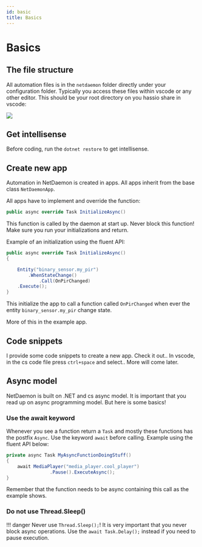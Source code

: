 ```yaml
---
id: basic
title: Basics
---
```

# Basics

## The file structure

All automation files is in the `netdaemon` folder directly under your configuration folder. Typically you access these files within vscode or any other editor. This should be your root directory on you hassio share in vscode:

![](/img/docs/started/rootdir.png)

## Get intellisense

Before coding, run the `dotnet restore` to get intellisense.

## Create new app

Automation in NetDaemon is created in apps. All apps inherit from the base class `NetDaemonApp`.

All apps have to implement and override the function:

```csharp
public async override Task InitializeAsync()
```

This function is called by the daemon at start up. Never block this function! Make sure you run your initializations and return.

Example of an initialization using the fluent API:

```csharp
public async override Task InitializeAsync()
{

    Entity("binary_sensor.my_pir")
        .WhenStateChange()
            .Call(OnPirChanged)
    .Execute();
}

```

This initialize the app to call a function called `OnPirChanged` when ever the entity `binary_sensor.my_pir` change state.

More of this in the example app.

## Code snippets

I provide some code snippets to create a new app. Check it out.. In vscode, in the cs code file press `ctrl+space` and select.. More will come later.

## Async model

NetDaemon is built on .NET and cs async model. It is important that you read up on async programming model. But here is some basics!

### Use the await keyword

Whenever you see a function return a `Task` and mostly these functions has the postfix `Async`. Use the keyword `await` before calling. Example using the fluent API below:

```csharp
private async Task MyAsyncFunctionDoingStuff()
{
    await MediaPlayer("media_player.cool_player")
                .Pause().ExecuteAsync();
}
```

Remember that the function needs to be async containing this call as the example shows.

### Do not use Thread.Sleep()

!!! danger
    Never use `Thread.Sleep();`! It is very important that you never block async operations. Use the `await Task.Delay();` instead if you need to pause execution.
